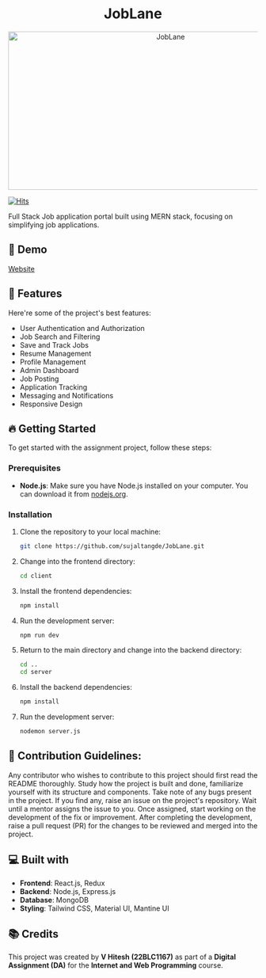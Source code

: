 <h1 align="center" id="title">JobLane</h1>

<p align="center"><img src="https://socialify.git.ci/sujaltangde/JobLane/image?forks=1&issues=1&language=1&name=1&owner=1&pulls=1&stargazers=1&theme=Dark" alt="JobLane" width="640" height="320" /></p>

[![Hits](https://hits.sh/github.com/sujaltangde/JobLane.svg?color=116acc)](https://hits.sh/github.com/sujaltangde/JobLane/)

<p id="description">Full Stack Job application portal built using MERN stack, focusing on simplifying job applications.</p>

<h2>🚀 Demo</h2>

[Website](https://joblane.vercel.app/)<br />

<h2>🧐 Features</h2>

Here're some of the project's best features:

*   User Authentication and Authorization
*   Job Search and Filtering
*   Save and Track Jobs
*   Resume Management
*   Profile Management
*   Admin Dashboard
*   Job Posting
*   Application Tracking
*   Messaging and Notifications
*   Responsive Design

<h2>🔥 Getting Started</h2>

To get started with the assignment project, follow these steps:

### Prerequisites

- **Node.js**: Make sure you have Node.js installed on your computer. You can download it from [nodejs.org](https://nodejs.org).

### Installation

1. Clone the repository to your local machine:
    ```bash
    git clone https://github.com/sujaltangde/JobLane.git 
    ```

2. Change into the frontend directory:
    ```bash
    cd client
    ```

3. Install the frontend dependencies:
    ```bash
    npm install
    ```

4. Run the development server:
    ```bash
    npm run dev
    ```

5. Return to the main directory and change into the backend directory:
    ```bash
    cd ..
    cd server
    ```

6. Install the backend dependencies:
    ```bash
    npm install
    ```

7. Run the development server:
    ```bash
    nodemon server.js
    ```

<h2>🍰 Contribution Guidelines:</h2>

Any contributor who wishes to contribute to this project should first read the README thoroughly. Study how the project is built and done, familiarize yourself with its structure and components. Take note of any bugs present in the project. If you find any, raise an issue on the project's repository. Wait until a mentor assigns the issue to you. Once assigned, start working on the development of the fix or improvement. After completing the development, raise a pull request (PR) for the changes to be reviewed and merged into the project.

<h2>💻 Built with</h2>

- **Frontend**: React.js, Redux
- **Backend**: Node.js, Express.js
- **Database**: MongoDB 
- **Styling**: Tailwind CSS, Material UI, Mantine UI

<h2>📚 Credits</h2>

This project was created by **V Hitesh (22BLC1167)** as part of a **Digital Assignment (DA)** for the **Internet and Web Programming** course.
